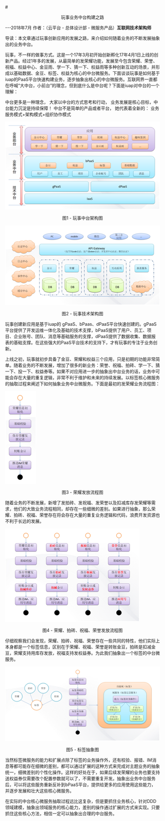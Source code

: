 #<p align="center">玩事业务中台构建之路</p>
---2018年7月
作者：（云平台 - 总体设计部 - 微服务产品）**互联网技术架构师**

导读：本文章通过玩事创新应用的发展之路，来介绍如何随着业务的不断发展抽象出的业务中台。

玩事，不一样的做事方式。这是一个17年3月初开始创新孵化17年4月1日上线的创新产品。经过1年多的发展，从最简单的发荣耀功能，发展至今包含荣耀、荣誉、祝福、权益中心、金豆雨、学一下、猜一下、权益雨等多种创新互动的场景，并形成以基础数据、金豆、标签、权益为核心的中台微服务。下面谈谈玩事是如何基于iuap的PaaS平台快速构建业务，逐步抽象出核心的中台微服务。互联网界一直都在呼喊“大中台，小前台”的理念，但到底什么是中台呢？下面是iuap对中台的一个理解：

中台更多是一种理念，
大家以中台的方式思考和行动，
业务发展是核心目标，中台能力沉淀是持续保障！
中台不是简单的产品或者平台，
她代表着全新的：
业务服务模式+架构模式+组织协作模式

![](/articles/201807/images/articles9/images9.1.png)
<p align="center">图1 - 玩事中台架构图</p>

![](/articles/201807/images/articles9/images9.2.png)
<p align="center">图2 - 玩事技术架构图</p>

玩事创建新应用是基于iuap的 gPaaS、bPaas、dPaaS平台快速创建的。gPaaS平台提供了开发运维一体化及基础的技术支撑，bPaaS提供了用户、员工、项目、企业账号、团队、消息等基础服务的支撑，dPaaS提供了数据收集、数据报表的基础支撑。在这些强大的PaaS平台技术的支持下，才有玩事的专注于业务创新。

上线之初，玩事就初步具备了金豆、荣耀和权益三个应用，只是初期的功能非常简单。随着业务的不断发展，增加了很多的新业务：荣誉、祝福、拍砖、学一下、猜一下、投一下、权益券等。如果不对应用进一步的抽象出中台业务的话，业务中可能会存在大量的重复逻辑，非常不利于维护和未来的持续发展。以标签核心微服务的抽取过程来阐述下如何抽象业务中台微服务。下面是最初的发荣耀业务流程图：

![](/articles/201807/images/articles9/images9.3.png)
<p align="center">图3 - 荣耀发放流程图</p>

随着业务的不断发展，新增了发拍砖、发祝福、发荣誉以及扣减库存发荣耀等需求，他们的大致业务流程相同，却存在一些细微的差别。如果进行抽象，那么荣耀、拍砖、祝福、荣誉存在将会存在大量的重复业务逻辑和代码，浪费开发资源也不利于长远的发展。

![](/articles/201807/images/articles9/images9.4.png)
<p align="center">图4 - 荣耀、拍砖、祝福、荣誉发放流程图</p>

仔细观察我们会发现，荣耀、拍砖、祝福、荣誉存在一些共同的特性，他们实际上本身都是一个标签信息，区别在于荣耀、祝福、荣誉是转账金豆，拍砖是扣减金豆，荣耀支持用库存发放，祝福支持发权益券。为此我们抽象出一个标签的中台微服务。

![](/articles/201807/images/articles9/images9.5.png)
<p align="center">图5 - 标签抽象图</p>

当然标签微服务的能力和扩展点除了标签的业务操作外，还有校验、报错、IM消息等都可能存在细微的差别，都可以通过扩展的这种方式来完成对主题业务的抽象统一，细微差别的个性化操作。这样的好处在于，如果后续发荣耀的业务也要支持送权益券仅需要改个配置参数就可以了，不需要重复开发。抽象出业务中台服务后，可以将这些服务重新反补到bPaaS平台，提供给更多的应用使用这些能力，并逐步发展和壮大这些核心微服务。

在实际的中台核心微服务抽取过程远比这复杂，但是要抓住业务核心，针对DDD领域建模，抽象出领域服务的核心能力，差别的操作通过扩展的方式来实现。只要抓住这些核心方法，相信一定可以抽象出合理的中台服务。
